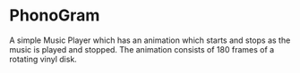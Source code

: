 # PhonoGram
A simple Music Player which has an animation which starts and stops as the music is played and stopped. The animation consists of 180 frames of a rotating vinyl disk.
